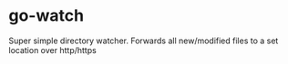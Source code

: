 # go-watch

Super simple directory watcher. Forwards all new/modified files to a set location over http/https
